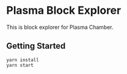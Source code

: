 # Plasma Block Explorer

This is block explorer for Plasma Chamber.

## Getting Started

```
yarn install
yarn start
```
